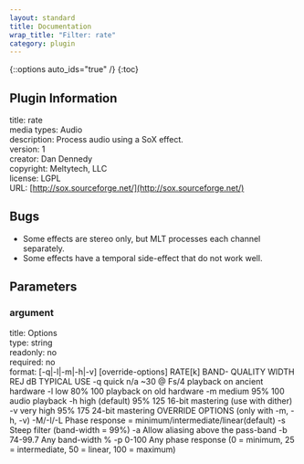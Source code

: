```yaml
---
layout: standard
title: Documentation
wrap_title: "Filter: rate"
category: plugin
---
```

{::options auto_ids="true" /}
{:toc}

## Plugin Information

title: rate  
media types:
Audio  
description: Process audio using a SoX effect.  
version: 1  
creator: Dan Dennedy  
copyright: Meltytech, LLC  
license: LGPL  
URL: [http://sox.sourceforge.net/](http://sox.sourceforge.net/)  

## Bugs

* Some effects are stereo only, but MLT processes each channel separately.
* Some effects have a temporal side-effect that do not work well.

## Parameters

### argument

title: Options    
type: string  
readonly: no  
required: no  
format: [-q|-l|-m|-h|-v] [override-options] RATE[k]
                    BAND-
     QUALITY        WIDTH  REJ dB   TYPICAL USE
 -q  quick          n/a  ~30 @ Fs/4 playback on ancient hardware
 -l  low            80%     100     playback on old hardware
 -m  medium         95%     100     audio playback
 -h  high (default) 95%     125     16-bit mastering (use with dither)
 -v  very high      95%     175     24-bit mastering
              OVERRIDE OPTIONS (only with -m, -h, -v)
 -M/-I/-L     Phase response = minimum/intermediate/linear(default)
 -s           Steep filter (band-width = 99%)
 -a           Allow aliasing above the pass-band
 -b 74-99.7   Any band-width %
 -p 0-100     Any phase response (0 = minimum, 25 = intermediate,
              50 = linear, 100 = maximum)
  

